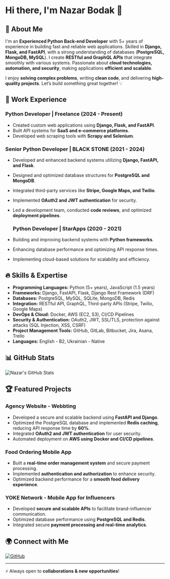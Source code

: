 # Hi there, I'm Nazar Bodak 👋

## 🚀 About Me
I'm an **Experienced Python Back-end Developer** with 5+ years of experience in building fast and reliable web applications. Skilled in **Django, Flask, and FastAPI**, with a strong understanding of databases (**PostgreSQL, MongoDB, MySQL**). I create **RESTful and GraphQL APIs** that integrate smoothly with various systems. Passionate about **cloud technologies, automation, and security**, making applications **efficient and scalable**.

I enjoy **solving complex problems**, writing **clean code**, and delivering **high-quality projects**. Let’s build something great together! 💡

## 💼 Work Experience

### **Python Developer | Freelance (2024 - Present)**
- Created custom web applications using **Django, Flask, and FastAPI**.
- Built API systems for **SaaS and e-commerce platforms**.
- Developed web scraping tools with **Scrapy and Selenium**.

### **Senior Python Developer | BLACK STONE (2021 - 2024)**
- Developed and enhanced backend systems utilizing **Django, FastAPI, and Flask**.
- Designed and optimized database structures for **PostgreSQL and MongoDB**.
- Integrated third-party services like **Stripe, Google Maps, and Twilio**.
- Implemented **OAuth2 and JWT authentication** for security.
- Led a development team, conducted **code reviews**, and optimized **deployment pipelines**.

  ### **Python Developer | StarApps (2020 - 2021)**
- Building and improving backend systems with **Python frameworks**.
- Enhancing database performance and optimizing API response times.
- Implementing cloud-based solutions for scalability and efficiency.

## 🔥 Skills & Expertise
- **Programming Languages:** Python (5+ years), JavaScript (1.5 years)
- **Frameworks:** Django, FastAPI, Flask, Django Rest Framework (DRF)
- **Databases:** PostgreSQL, MySQL, SQLite, MongoDB, Redis
- **Integration:** RESTful API, GraphQL, Third-party APIs (Stripe, Twilio, Google Maps)
- **DevOps & Cloud:** Docker, AWS (EC2, S3), CI/CD Pipelines
- **Security & Authentication:** OAuth2, JWT, SSL/TLS, protection against attacks (SQL Injection, XSS, CSRF)
- **Project Management Tools:** GitHub, GitLab, Bitbucket, Jira, Asana, Trello
- **Languages:** English - B2, Ukrainian - Native

## 📊 GitHub Stats
![Nazar's GitHub Stats](https://github-readme-stats.vercel.app/api?username=nazarbodak221&show_icons=true&theme=dark)

## 🏆 Featured Projects
### **Agency Website - Webbting**
- Developed a secure and scalable backend using **FastAPI and Django**.
- Optimized the PostgreSQL database and implemented **Redis caching**, reducing API response time by **60%**.
- Integrated **OAuth2 and JWT authentication** for user security.
- Automated deployment on **AWS using Docker and CI/CD pipelines**.

### **Food Ordering Mobile App**
- Built a **real-time order management system** and secure payment processing.
- Implemented **authentication and authorization** to enhance security.
- Optimized backend performance for a **smooth food delivery experience**.

### **YOKE Network - Mobile App for Influencers**
- Developed **secure and scalable APIs** to facilitate brand-influencer communication.
- Optimized database performance using **PostgreSQL and Redis**.
- Integrated secure **payment processing and real-time analytics**.

## 🌍 Connect with Me
[![GitHub](https://img.shields.io/badge/GitHub-Portfolio-black?style=flat-square&logo=github)](https://github.com/nazarbodak221)


---
⚡ Always open to **collaborations & new opportunities**!
